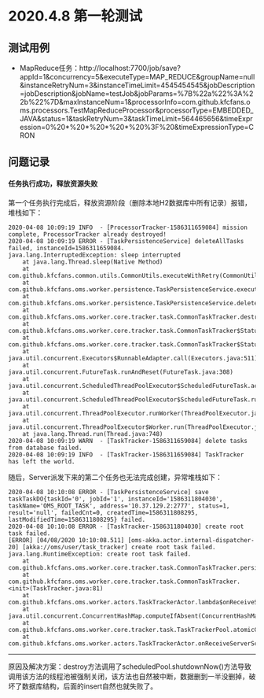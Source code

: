 # 2020.4.8 第一轮测试
## 测试用例
* MapReduce任务：http://localhost:7700/job/save?appId=1&concurrency=5&executeType=MAP_REDUCE&groupName=null&instanceRetryNum=3&instanceTimeLimit=4545454545&jobDescription=jobDescription&jobName=testJob&jobParams=%7B%22a%22%3A%22b%22%7D&maxInstanceNum=1&processorInfo=com.github.kfcfans.oms.processors.TestMapReduceProcessor&processorType=EMBEDDED_JAVA&status=1&taskRetryNum=3&taskTimeLimit=564465656&timeExpression=0%20*%20*%20*%20*%20%3F%20&timeExpressionType=CRON

## 问题记录
#### 任务执行成功，释放资源失败
第一个任务执行完成后，释放资源阶段（删除本地H2数据库中所有记录）报错，堆栈如下：
```text
2020-04-08 10:09:19 INFO  - [ProcessorTracker-1586311659084] mission complete, ProcessorTracker already destroyed!
2020-04-08 10:09:19 ERROR - [TaskPersistenceService] deleteAllTasks failed, instanceId=1586311659084.
java.lang.InterruptedException: sleep interrupted
	at java.lang.Thread.sleep(Native Method)
	at com.github.kfcfans.common.utils.CommonUtils.executeWithRetry(CommonUtils.java:34)
	at com.github.kfcfans.oms.worker.persistence.TaskPersistenceService.execute(TaskPersistenceService.java:297)
	at com.github.kfcfans.oms.worker.persistence.TaskPersistenceService.deleteAllTasks(TaskPersistenceService.java:269)
	at com.github.kfcfans.oms.worker.core.tracker.task.CommonTaskTracker.destroy(TaskTracker.java:231)
	at com.github.kfcfans.oms.worker.core.tracker.task.CommonTaskTracker$StatusCheckRunnable.innerRun(TaskTracker.java:421)
	at com.github.kfcfans.oms.worker.core.tracker.task.CommonTaskTracker$StatusCheckRunnable.run(TaskTracker.java:467)
	at java.util.concurrent.Executors$RunnableAdapter.call(Executors.java:511)
	at java.util.concurrent.FutureTask.runAndReset(FutureTask.java:308)
	at java.util.concurrent.ScheduledThreadPoolExecutor$ScheduledFutureTask.access$301(ScheduledThreadPoolExecutor.java:180)
	at java.util.concurrent.ScheduledThreadPoolExecutor$ScheduledFutureTask.run(ScheduledThreadPoolExecutor.java:294)
	at java.util.concurrent.ThreadPoolExecutor.runWorker(ThreadPoolExecutor.java:1149)
	at java.util.concurrent.ThreadPoolExecutor$Worker.run(ThreadPoolExecutor.java:624)
	at java.lang.Thread.run(Thread.java:748)
2020-04-08 10:09:19 WARN  - [TaskTracker-1586311659084] delete tasks from database failed.
2020-04-08 10:09:19 INFO  - [TaskTracker-1586311659084] TaskTracker has left the world.
```
随后，Server派发下来的第二个任务也无法完成创建，异常堆栈如下：
```text
2020-04-08 10:10:08 ERROR - [TaskPersistenceService] save taskTaskDO{taskId='0', jobId='1', instanceId='1586311804030', taskName='OMS_ROOT_TASK', address='10.37.129.2:2777', status=1, result='null', failedCnt=0, createdTime=1586311808295, lastModifiedTime=1586311808295} failed.
2020-04-08 10:10:08 ERROR - [TaskTracker-1586311804030] create root task failed.
[ERROR] [04/08/2020 10:10:08.511] [oms-akka.actor.internal-dispatcher-20] [akka://oms/user/task_tracker] create root task failed.
java.lang.RuntimeException: create root task failed.
	at com.github.kfcfans.oms.worker.core.tracker.task.CommonTaskTracker.persistenceRootTask(TaskTracker.java:208)
	at com.github.kfcfans.oms.worker.core.tracker.task.CommonTaskTracker.<init>(TaskTracker.java:81)
	at com.github.kfcfans.oms.worker.actors.TaskTrackerActor.lambda$onReceiveServerScheduleJobReq$2(TaskTrackerActor.java:138)
	at java.util.concurrent.ConcurrentHashMap.computeIfAbsent(ConcurrentHashMap.java:1660)
	at com.github.kfcfans.oms.worker.core.tracker.task.TaskTrackerPool.atomicCreateTaskTracker(TaskTrackerPool.java:30)
	at com.github.kfcfans.oms.worker.actors.TaskTrackerActor.onReceiveServerScheduleJobReq(TaskTrackerActor.java:138)
```
***
原因及解决方案：destroy方法调用了scheduledPool.shutdownNow()方法导致调用该方法的线程池被强制关闭，该方法也自然被中断，数据删到一半没删掉，破坏了数据库结构，后面的insert自然也就失败了。
